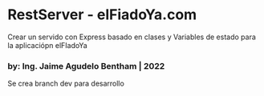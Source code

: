 # RestServer - elFiadoYa.com

Crear un servido con Express basado en clases y Variables de estado para la aplicaciópn elFIadoYa

### by: Ing. Jaime Agudelo Bentham | 2022

Se crea branch dev para desarrollo
